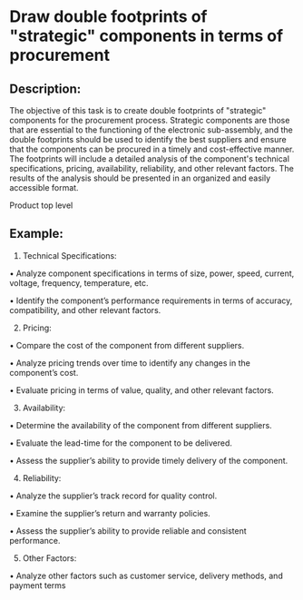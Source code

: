 # Draw double footprints of "strategic" components in terms of procurement

## Description:
The objective of this task is to create double footprints of "strategic" components for the procurement process. Strategic components are those that are essential to the functioning of the electronic sub-assembly, and the double footprints should be used to identify the best suppliers and ensure that the components can be procured in a timely and cost-effective manner. The footprints will include a detailed analysis of the component's technical specifications, pricing, availability, reliability, and other relevant factors. The results of the analysis should be presented in an organized and easily accessible format.

Product top level

## Example:
1. Technical Specifications:

• Analyze component specifications in terms of size, power, speed, current, voltage, frequency, temperature, etc.

• Identify the component’s performance requirements in terms of accuracy, compatibility, and other relevant factors.

2. Pricing:

• Compare the cost of the component from different suppliers.

• Analyze pricing trends over time to identify any changes in the component’s cost.

• Evaluate pricing in terms of value, quality, and other relevant factors.

3. Availability:

• Determine the availability of the component from different suppliers.

• Evaluate the lead-time for the component to be delivered.

• Assess the supplier’s ability to provide timely delivery of the component.

4. Reliability:

• Analyze the supplier’s track record for quality control.

• Examine the supplier’s return and warranty policies.

• Assess the supplier’s ability to provide reliable and consistent performance.

5. Other Factors:

• Analyze other factors such as customer service, delivery methods, and payment terms